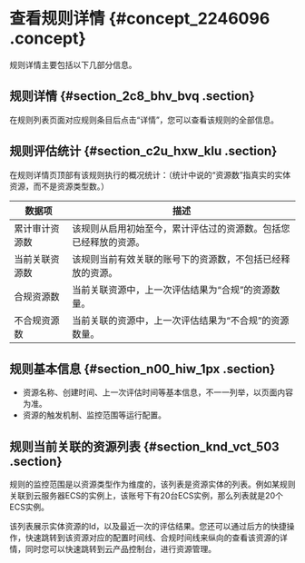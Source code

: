 # 查看规则详情 {#concept_2246096 .concept}

规则详情主要包括以下几部分信息。

## 规则详情 {#section_2c8_bhv_bvq .section}

在规则列表页面对应规则条目后点击“详情”，您可以查看该规则的全部信息。

## 规则评估统计 {#section_c2u_hxw_klu .section}

在规则详情页顶部有该规则执行的概况统计：（统计中说的“资源数”指真实的实体资源，而不是资源类型数。）

|数据项|描述|
|---|--|
|累计审计资源数|该规则从启用初始至今，累计评估过的资源数。包括您已经释放的资源。|
|当前关联资源数|该规则当前有效关联的账号下的资源数，不包括已经释放的资源。|
|合规资源数|当前关联资源中，上一次评估结果为“合规”的资源数量。|
|不合规资源数|当前关联的资源中，上一次评估结果为“不合规”的资源数量。|

## 规则基本信息 {#section_n00_hiw_1px .section}

-   资源名称、创建时间、上一次评估时间等基本信息，不一一列举，以页面内容为准。
-   资源的触发机制、监控范围等运行配置。

## 规则当前关联的资源列表 {#section_knd_vct_503 .section}

规则的监控范围是以资源类型作为维度的，该列表是资源实体的列表。例如某规则关联到云服务器ECS的实例上，该账号下有20台ECS实例，那么列表就是20个ECS实例。

该列表展示实体资源的Id，以及最近一次的评估结果。您还可以通过后方的快捷操作，快速跳转到该资源对应的配置时间线、合规时间线来纵向的查看该资源的详情，同时您可以快速跳转到云产品控制台，进行资源管理。

